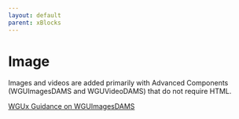 ```yaml
---
layout: default
parent: xBlocks
---
```


# Image
Images and videos are added primarily with Advanced Components (WGUImagesDAMS and WGUVideoDAMS) that do not require HTML.

[WGUx Guidance on WGUImagesDAMS](https://westerngovernorsuniversity.sharepoint.com/sites/WGUx2/SitePages/Multimedia-(Revised).aspx#images)
